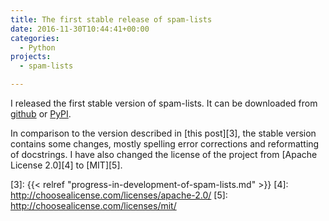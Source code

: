 ```yaml
---
title: The first stable release of spam-lists
date: 2016-11-30T10:44:41+00:00
categories:
  - Python
projects:
  - spam-lists

---
```

I released the first stable version of spam-lists. It can be downloaded from [github][1] or [PyPI][2].

In comparison to the version described in [this post][3], the stable version contains some changes, mostly spelling error corrections and reformatting of docstrings. I have also changed the license of the project from [Apache License 2.0][4] to [MIT][5].

 [1]: https://github.com/piotr-rusin/spam-lists/releases
 [2]: https://pypi.python.org/pypi/spam-lists
 [3]: {{< relref "progress-in-development-of-spam-lists.md" >}}
 [4]: http://choosealicense.com/licenses/apache-2.0/
 [5]: http://choosealicense.com/licenses/mit/

